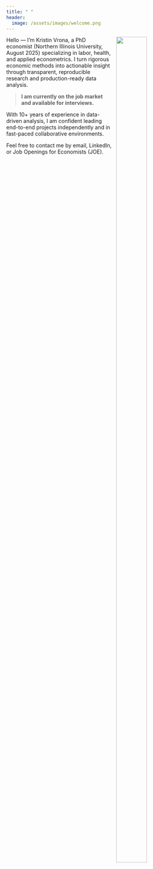 ```yaml
---
title: " "
header: 
  image: /assets/images/welcome.png
---
```



<img src="https://github.com/kristin-vrona/Vrona-Profile/blob/master/assets/images/VronaKNIU2.jpg?raw=true" width="40%" height="75%" hspace="10pt" align="right">



Hello — I’m Kristin Vrona, a PhD economist (Northern Illinois University, August 2025) specializing in labor, health, and applied econometrics. I turn rigorous economic methods into actionable insight through transparent, reproducible research and production-ready data analysis. 

>
> **I am currently on the job market and available for interviews.**
>

With 10+ years of experience in data-driven analysis, I am confident leading end-to-end projects independently and in fast-paced collaborative environments.

Feel free to contact me by email, LinkedIn, or Job Openings for Economists (JOE). 







